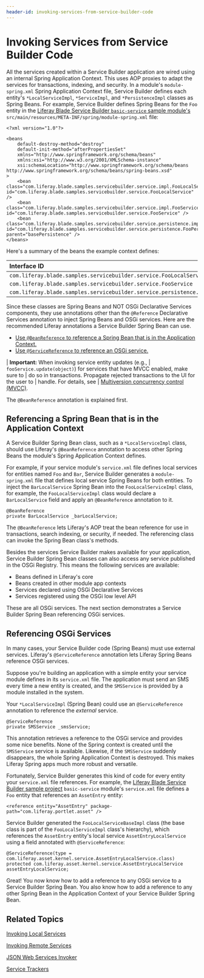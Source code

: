 ```yaml
---
header-id: invoking-services-from-service-builder-code
---
```


# Invoking Services from Service Builder Code

All the services created within a Service Builder application are wired using an
internal Spring Application Context. This uses AOP proxies to adapt the services
for transactions, indexing, and security. In a module's `module-spring.xml`
Spring Application Context file, Service Builder defines each entity's
`*LocalServiceImpl`, `*ServiceImpl`, and `*PersistenceImpl` classes as Spring
Beans. For example, Service Builder defines Spring Beans for the `Foo` entity in
the
[Liferay Blade Service Builder `basic-service` sample module's](/docs/7-1/reference/-/knowledge_base/r/service-builder-samples)
`src/main/resources/META-INF/spring/module-spring.xml` file:

    <?xml version="1.0"?>

    <beans
    	default-destroy-method="destroy"
    	default-init-method="afterPropertiesSet"
    	xmlns="http://www.springframework.org/schema/beans"
    	xmlns:xsi="http://www.w3.org/2001/XMLSchema-instance"
    	xsi:schemaLocation="http://www.springframework.org/schema/beans http://www.springframework.org/schema/beans/spring-beans.xsd"
    >
    	<bean class="com.liferay.blade.samples.servicebuilder.service.impl.FooLocalServiceImpl" id="com.liferay.blade.samples.servicebuilder.service.FooLocalService" />
    	<bean class="com.liferay.blade.samples.servicebuilder.service.impl.FooServiceImpl" id="com.liferay.blade.samples.servicebuilder.service.FooService" />
    	<bean class="com.liferay.blade.samples.servicebuilder.service.persistence.impl.FooPersistenceImpl" id="com.liferay.blade.samples.servicebuilder.service.persistence.FooPersistence" parent="basePersistence" />
    </beans>

Here's a summary of the beans the example context defines:

 **Interface ID** | **Implementation Class** |
 :------ | :--------- |
 `com.liferay.blade.samples.servicebuilder.service.FooLocalService` | `com.liferay.blade.samples.servicebuilder.service.impl.FooLocalServiceImpl` |
 `com.liferay.blade.samples.servicebuilder.service.FooService` | `com.liferay.blade.samples.servicebuilder.service.impl.FooServiceImpl` |
 `com.liferay.blade.samples.servicebuilder.service.persistence.FooPersistence` | `com.liferay.blade.samples.servicebuilder.service.persistence.impl.FooPersistenceImpl` |
 
Since these classes are Spring Beans and NOT OSGi Declarative Services
components, they use annotations other than the `@Reference` Declarative
Services annotation to inject Spring Beans and OSGi services. Here are the
recommended Liferay annotations a Service Builder Spring Bean can use.

- [Use `@BeanReference` to reference a Spring Bean that is in the Application Context.](#referencing-a-spring-bean-that-is-in-the-application-context)
- [Use `@ServiceReference` to reference an OSGi service.](#referencing-an-osgi-service)

| **Important:** When invoking service entity updates (e.g.,
| `fooService.update(object)`) for services that have MVCC enabled, make sure to
| do so in transactions. Propagate rejected transactions to the UI for the user to
| handle. For details, see
| [Multiversion concurrency control (MVCC)](/docs/7-1/tutorials/-/knowledge_base/t/defining-global-service-information#multiversion-concurrency-control-mvcc).

The `@BeanReference` annotation is explained first. 

## Referencing a Spring Bean that is in the Application Context

A Service Builder Spring Bean class, such as a `*LocalServiceImpl` class, should
use Liferay's `@BeanReference` annotation to access other Spring Beans the
module's Spring Application Context defines.

For example, if your service module's `service.xml` file defines local services
for entities named `Foo` and `Bar`, Service Builder generates a
`module-spring.xml` file that defines local service Spring Beans for both
entities. To inject the `BarLocalService` Spring Bean into the
`FooLocalServiceImpl` class, for example, the `FooLocalServiceImpl` class would
declare a `BarLocalService` field and apply an `@BeanReference` annotation to
it. 

    @BeanReference
    private BarLocalService _barLocalService;

The `@BeanReference` lets Liferay's AOP treat the bean reference for use in
transactions, search indexing, or security, if needed. The referencing class can
invoke the Spring Bean class's methods.

Besides the services Service Builder makes available for your application,
Service Builder Spring Bean classes can also access any service published in the
OSGi Registry. This means the following services are available:

- Beans defined in Liferay's core
- Beans created in other module app contexts
- Services declared using OSGi Declarative Services
- Services registered using the OSGi low level API

These are all OSGi services. The next section demonstrates a Service Builder
Spring Bean referencing OSGi services.

## Referencing OSGi Services

In many cases, your Service Builder code (Spring Beans) must use external
services. Liferay's `@ServiceReference` annotation lets Liferay Spring Beans
reference OSGi services. 

Suppose you're building an application with a simple entity your service module
defines in its `service.xml` file. The application must send an SMS every time
a new entity is created, and the `SMSService` is provided by a module installed
in the system.

Your `*LocalServiceImpl` (Spring Bean) could use an `@ServiceReference`
annotation to reference the *external* service.

    @ServiceReference
    private SMSService _smsService;

This annotation retrieves a reference to the OSGi service and provides some nice
benefits. None of the Spring context is created until the `SMSService` service
is available. Likewise, if the `SMSService` suddenly disappears, the whole
Spring Application Context is destroyed. This makes Liferay Spring apps much
more robust and versatile.

Fortunately, Service Builder generates this kind of code for every entity your
`service.xml` file references. For example, the
[Liferay Blade Service Builder sample project](/docs/7-1/reference/-/knowledge_base/r/service-builder-samples)
`basic-service` module's `service.xml` file defines a `Foo` entity that
references an `AssetEntry` entity:

    <reference entity="AssetEntry" package-path="com.liferay.portlet.asset" />

Service Builder generated the `FooLocalServiceBaseImpl` class (the base class is
part of the `FooLocalServiceImpl` class's hierarchy), which references the
`AssetEntry` entity's local service `AssetEntryLocalService` using a field
annotated with `@ServiceReference`:

    @ServiceReference(type = com.liferay.asset.kernel.service.AssetEntryLocalService.class)
    protected com.liferay.asset.kernel.service.AssetEntryLocalService assetEntryLocalService;

Great! You now know how to add a reference to any OSGi service to a Service
Builder Spring Bean. You also know how to add a reference to any other Spring
Bean in the Application Context of your Service Builder Spring Bean.

## Related Topics

[Invoking Local Services](/docs/7-1/tutorials/-/knowledge_base/t/invoking-local-services)

[Invoking Remote Services](/docs/7-1/tutorials/-/knowledge_base/t/invoking-remote-services)

[JSON Web Services Invoker](/docs/7-1/tutorials/-/knowledge_base/t/json-web-services-invoker)

[Service Trackers](/docs/7-1/tutorials/-/knowledge_base/t/service-trackers)

